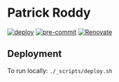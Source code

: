 # Patrick Roddy

[![deploy](https://github.com/paddyroddy/paddyroddy.github.io/actions/workflows/deploy.yaml/badge.svg)](https://github.com/paddyroddy/paddyroddy.github.io/actions/workflows/deploy.yaml)
[![pre-commit](https://img.shields.io/badge/pre--commit-enabled-brightgreen?logo=pre-commit)](https://github.com/pre-commit/pre-commit)
[![Renovate](https://img.shields.io/badge/renovate-enabled-orange?logo=renovatebot)](https://renovatebot.com)

## Deployment

To run locally: `./_scripts/deploy.sh`

